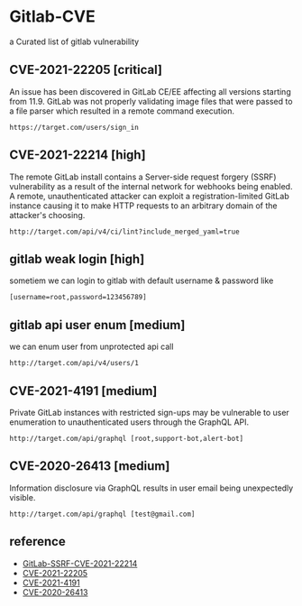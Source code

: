 # Gitlab-CVE
a Curated list of gitlab vulnerability



## CVE-2021-22205 [critical]
An issue has been discovered in GitLab CE/EE affecting all versions starting from 11.9. GitLab was not properly validating image files that were passed to a file parser which resulted in a remote command execution.

```
https://target.com/users/sign_in
```

## CVE-2021-22214 [high]
The remote GitLab install contains a Server-side request forgery (SSRF) vulnerability as a result of the internal network for webhooks being enabled. A remote, unauthenticated attacker can exploit a registration-limited GitLab instance causing it to make HTTP requests to an arbitrary domain of the attacker's choosing.

```
http://target.com/api/v4/ci/lint?include_merged_yaml=true
```


## gitlab weak login [high]
sometiem we can login to gitlab with default username & password like
```
[username=root,password=123456789]
```

## gitlab api user enum [medium]
we can enum user from unprotected api call
```
http://target.com/api/v4/users/1
```

## CVE-2021-4191 [medium]
Private GitLab instances with restricted sign-ups may be vulnerable to user enumeration to unauthenticated users through the GraphQL API.
```
http://target.com/api/graphql [root,support-bot,alert-bot]
```


## CVE-2020-26413 [medium]
Information disclosure via GraphQL results in user email being unexpectedly visible.
```
http://target.com/api/graphql [test@gmail.com]
```


## reference
* [GitLab-SSRF-CVE-2021-22214](https://github.com/kh4sh3i/GitLab-SSRF-CVE-2021-22214)
* [CVE-2021-22205](https://cve.mitre.org/cgi-bin/cvename.cgi?name=CVE-2021-22205)
* [CVE-2021-4191](https://cve.mitre.org/cgi-bin/cvename.cgi?name=CVE-2021-4191)
* [CVE-2020-26413](https://cve.mitre.org/cgi-bin/cvename.cgi?name=CVE-2020-26413)
